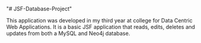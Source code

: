 "# JSF-Database-Project"

This application was developed in my third year at college for Data Centric Web Applications. It is a basic JSF application that reads, edits, deletes and updates from both a MySQL and Neo4j database.
